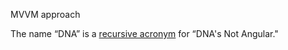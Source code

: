 MVVM approach

The name “DNA” is a [recursive acronym](https://en.wikipedia.org/wiki/Recursive_acronym) for “DNA's Not Angular."
